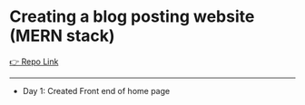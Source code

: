 # Creating a blog posting website (MERN stack)

[👉 Repo Link](https://github.com/your-username/mern-project)

---

- Day 1: Created Front end of home page 